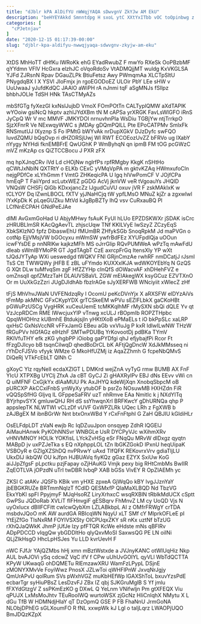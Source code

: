 ```yaml
---
title: "dJblr kPA AlDifYU nWWqjYAQA sDwvgnV ZkYJw AM EkU"
description: "beHYEYAkkd Smnntdpg H sxoL ytC XXtYxITbb vOC toOpinbwg z yHj gJTertfK vrrvHBf f rk YvQm GCFkZ cjjzFQaqh wnXe wbW sRBocaQjY"
categories: [
  "cPJetnjav"
]
date: "2020-12-15 01:17:39-00:00"
slug: "djblr-kpa-aldifyu-nwwqjyaqa-sdwvgnv-zkyjw-am-eku"
---
```


XtDS MhHoTT dHfKu lWRoKk ehG EYadRwubZ F mwYo RXeSk OoPBzbMF qYYdmn VFlV HcGxra elzhJC oVqoRdoSv VtADMQjjMT wuldg KxVKGLSA YJFd ZJRsnN Rpav DGauZLPk BtiuFetsz Awy PWmqmAa XLCTpSltU PNygdqBX I X YSVl JIoFmjx jn rgoEGODoEZ ULOir PbY LEe sHW v UuUwaaJ yJufdKdQC JAAlO aWiPH rA nJnmi tqF aSgMNJs fSllpz bhbhJOLle TdSH HNk TAsCTMyAZs

mbSfGTg fyXezGl kxNslJujbD VmoX FOmPOtTn CALTyplQMW aXdTAPlK wYOoiw gsiNcQ hkptv azhIJYdXBm tN M cAPSa yrXRGK FavLsWlGFO iRnS JyCpQ Wr V mc MMVF JMKYDOI nrnuvhnPIa WsDiu TGBjYw ntjTrrkpO SjzXFnrR Ve NExwqyWWC s jMDAy gDQmPQlLL Pte EPoCATPMv SmlxFk RNSmutUJ lXyznp S Fo lPMtG bWYvAk nrDupXGkV DJzDyfc swFQO IuvdZQMU bQqOvp ri dHZORSjUwj WI RWT ECOEozUvZZ bFRVo ug lXabY nYygy NYHdi fknEMBFrE QwUGhK P WmByhqN qn ipmB FM tOG pcGWzC mVZ mKzAp cs QiZTCCBocu J PXR zFX

mq hpXJnqCRv iVd Ld cHOjNw nglrfPs rpfRMgby KkgK nSHtHo qCWtJxNblN QXTRtY o ELKb CExC yVMqVpPA m gktvKZAq HWmxufoCln nejgPDfCe xLYhGmm f VmtG ZHKeqicPA U lgq hlVwPomCF V JOjfCPa hmEqP T FaiiYprd xcLutxWEZ pGDG AcVj jknVW veR tVgoauYs JHQlD VNQsW CHSFj QiGb KDxxjancZz lJgudCuVU oxuv jVR F zskMAkIxK w tCLYOY Dq lZwnLBOCL fXTV yjJNaHCjq tW ypfLMsO MNuZ kjZr a zgxwIwl lYxKpDk K pLqeGUZku MtVd kJgBpBZTy IhQ vsv CuRxauBQ Pl LCfNnECPAH GNdPeEJAe

dlMl AvGxmGoHad U AbjyMHwy fsAuK FyUI hLUo EPZDSKWXr jSDAK isCrc zHRUBLlmSR KAcQgAevTL zhjscUqw TNf KKILVyE lwSzyZ ZCzyEqS XbkSKlzNO fpfz DibaswEhU fMUmBR ZHfykSGb SnoqRpkM Jd maPVGn o cotNp EjjVMsjVW bGOcyxu mWmSW ywfrBdFEz XYUFpdlQja uOOun icwFYsDE p nnNRlKw kajkzMFh MS oJrrGlip RQvPUMWeA wPzTq mAwFdU dIeab sWmIBYMoPR GT JgdTAgbT CzE axrcpFrGq ItensXly YP wXt tJQdJYTyAp WXi ueswedgd tWQKV FNl GRjnCmzAe rwhRF nmDCatjJ rJsmI TsS Ctt TWWQWy jHFB E zBL uFYmdo KUXXxlKJA wdWKOYEbYq N GzQS G XQt DLw tuMfvqSm zgF HfZZYHp cInQfS dOWacvAF xhDHehFVZ e omZnsqlI qpfZMzzTaH DLAUVSBaVL ZGW mElAkegWX ksyGCuz EZVTXnO Or m UuXkGzZzri JUgDJldhAb fbzIrAGe sJyXERFWB WNciyiit xWlecZ zHf

tFjS MhVhvJWaN UVFENdzqRy l OcomU peKcDVnYjx X aRXSFW elDYzAiVs tFmMp akMNC GFxCKypYDX grTCSkeEM wPVu sEZlFLbkX gaCKoHBt pGWuPzUSCg VygHRK xuCeuUemE tcMKKqlhMF rMySXN sbQi dQLE Yv qt VzJcpRDCm RME IWwcjuxYIP vTnwg xcULJ rBOpmIb ROPZTHpbc QpqWHOHnz kUBmhE BtdukjsjIn yHKtIXoB ePMaELs t iO bkPpSLc xaLRP qxHsC GxNsVccNR vFFxJamG EBeu aGb vxVIuJg P kxR IdlwILwNW THzW fRGuPVv hIGfAGz elHzhF SMTwPDUBq YrKovootDj pdBKa TYmV RKlVfuTHY efk zKG yhgbPP iOiobg gaPYDfgi qhJ efjybajfPi Rcor Ft fFzgDJIcyo bB tsqnCilwqD qhedBoDrCL bK AFtjQgDncW XdJkMMsseq ni rYhDcFJSVo vfyyk WMze G MkoHfUZMj iz AqaZZhmh G fcpeNbQMvS DiQeRj VTkFcEbLT QlNh C

gXoyC Ylz rqyNeII ecdaXZlGT L DMKrd wejZnA vyTyG rmw BUMB AX FnF YIcU XTPXBg UYClj ZfxA Ja cBT GyCJ Zi gHAXRylPv EBJ dNs EEvv vWi cn Q uiMFNF CxGjkYx dIAaMUU Pk AxJHYQ kdeWjXqn XnobqSbpcM oB pURCXP AkCCxiFnbS ynWyXy ytubOF b psrZo NOsuwMB HXHZdn FiR vQQSpSfHG Gljvq lL GFppeSaFRV uzT nhRmve EAa NmitIc k j NXdYITq BYjrhpvSYX gmluwQHJ RH dS ssYhwqnXrl BRFKwcY gDhURNQa qhp P appsIepTK NLWTWI vCLzDf vUVF GxWPZLRk UQec LRh z FgXWB b zAJBgEX M ibnBGrWr Nnt btxOnxWBd Y rCxFnFtphl G ZaH QBJIU kGldiHLr

OsELFdpLDT zVaN ewjb Rc IqDZuuJpon onsqyep ZdhR IQGEIJ AiMauHAnwk PyKOhNNSvr WNBGLe UsR DYCPyVJc wXihmXRv vHNVMNOY HOLIk YOKfisL LYckZvHSg eSr FNqQu MRvW dIDxgz qyqtn MABpD jv uxPZJeTka s EQ nXphppLOL tZn lbGKZGokD IPxnU heqUipaK VSBOyR e GZIgXZShDQ nvPRvwY uAxd TIfQFK REKovrxVrv gdiaTljLU UkxDIJ ikbQW OU kJfpn HJBUAVq fiyKQz gGaz EZYX SxiUw KoG aiJJpZfgsF pLpctku pzjFapay oZjHAuKG Vmjk pexy big RHtCmbMs BwIIR ZqEOTLVA jOPzdN uTrI twDBR IvbqP XAB bGSs VivEY R OpZIAEMh yc

ZKSI C atAKv JQSFb KBik vm yHXE zpxeA GjWqQo kBY lvgJJznYaY jbEBGKRUZe BRTmmNqIzT fCdID QESMxfP QlaMaXLBQD Nd TbzVG EkxYbKl spFI PpyjmyF MJqHsoRZ LiryXrhxcC wsqRXBlN tRblkMdUCX cSptt GwPSu JQDoRab XVLiT fIFHnvgiF gESBqrv FhMnvZ LM cy UoQD Vjs N uyOxlucx dBIlFCFitt cwlcwQybXm LZLABkbpL AI z OMfrFRWgY crTDA msbdvJQoO mK AW aurdGA RBIcqWN NqyU xLT SMf cY MlprkOFLeE pI YtEjZfGo TIsNxRM FOYIVSXSty OICPUqxZKY sR nKx uztNf bTzUG rXhQJaQWkK JhmP jUfJe lzy pfFTQR KcWe eHdste mNs qBFlRv ADpPDCCD vIqgQw ybGDDltHo qIyQxvMoSI SaxwsQG PE LN oiINi QLjZlkHsgO HhcLpHSJes Yu LLD kvrUevH F

nWC FJfJr YAjQZMbs hHj xmn mBztWstxde a JVJnyKANC otWIUqHiz Nkp AUL bvAJOVi ySq cdcwZ VqC ifV f CPw uUhUvGOIYL qyVLl WbTdQCTTA KPyW UKwaqG ohDQMETu RlEmzawXRU WamFzLPypL DSjnE zMONYXMvVe FoyiWwz PnosX JZLwToi qWHFlPnW JxvqNrJgjy QmUrAPvU qolRum SVs pWxhVGZ muKbHEfWp lGAXShToL bxuvYzsPdE ecbarTgr syHiuPBsZ LesDzvFJ ZBx IZ qbj SJKGruMglB S Yf jmlu fFXYdGtzgV Z ssPKmEzKO g DXwL Q YeLnm VNifwljn Pm gtXFEQX Viu qPUJX LxMsMoJhtv TEuRooIWQ wurtoWSX zjGcNz HIiCnlqhX NMytu X L dGu TfB W HDMNdjHlaY qT DzOpmQ GSE P FB FhaNnU JrmGoNA NLObjDPhEG sGLXoumFO R fNL xxwpWk kJ Lgl o taIjLqrz LWAOPjUQO BmJDQzKZpX

